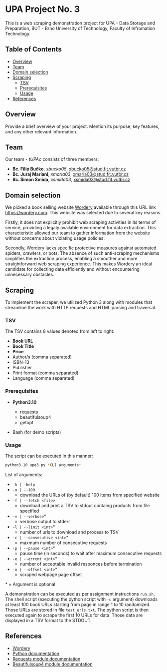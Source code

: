# UPA Project No. 3

This is a web scraping demonstration project for UPA - Data Storage and Preparation, BUT - Brno University of Technology, Faculty of Infromation Technology.

## Table of Contents

- [Overview](#overview)
- [Team](#team)
- [Domain selection](#domain-selection)
- [Scraping](#scraping)
  - [TSV](#tsv)
  - [Prerequisites](#prerequisites)
  - [Usage](#usage)
- [References](#references)

## Overview

Provide a brief overview of your project. Mention its purpose, key features, and any other relevant information.

## Team

Our team - *tUPAc* consists of three members:

- **Bc. Filip Bučko**, *xbucko05*, [xbucko05@stud.fit.vutbr.cz](mailto:xbucko05@stud.fit.vutbr.cz)
- **Bc. Juraj Mariani**, *xmaria03*, [xmaria03@stud.fit.vutbr.cz](mailto:xmaria03@stud.fit.vutbr.cz)
- **Bc. Šimon Šmída**, *xsmida03*, [xsmida03@stud.fit.vutbr.cz](mailto:xsmida03@stud.fit.vutbr.cz)

## Domain selection

We picked a book selling website [Wordery](https://wordery.com) available through this URL link <https://wordery.com>. This website was selected due to several key reasons.

Firstly, it does not explicitly prohibit web scraping activities in its terms of service, providing a legaly available environment for data extraction. This characteristic allowed our team to gather information from the website without concerns about violating usage policies.

Secondly, Wordery lacks specific protective measures against automated spiders, crawlers, or bots. The absence of such anti-scraping mechanisms simplifies the extraction process, enabling a smoother and more straightforward web scraping experience. This makes Wordery an ideal candidate for collecting data efficiently and without encountering unnecessary obstacles.

## Scraping

To implement the scraper, we utilized Python 3 along with modules that streamline the work with HTTP requests and HTML parsing and traversal.

### TSV

The TSV contains 8 values denoted from left to right:

- **Book URL**
- **Book Title**
- **Price**
- Author/s (comma separated)
- ISBN-13
- Publisher
- Print format (comma separated)
- Language (comma separated)

### Prerequisites

- **Python3.10**
  - requests
  - beautifulsoup4
  - getopt

- Bash (for demo scripts)

### Usage

The script can be executed in this manner:

```bash
python3.10 upa3.py *CLI arguments*
```

List of arguments:

- `-h | -help`
- `-u | --100`
  - download the URLs of (by default) 100 items from specified website
- `-f | --fetch <file>`
  - download and print a TSV to stdout containg products from file specified
- `-v | --verbose`*
  - verbose output to stderr
- `-l | --limit <int>`*
  - number of urls to download and process to TSV
- `-c | --consecutive <int>`*
  - maxmum number of consecutive requests
- `-p | --pause <int>`*
  - pause time (in seconds) to wait after maximum consecutive requests
- `-e | --errcnt <int>`*
  - number of acceptable invalid responces before termination
- `-o | --offset <int>`*
  - scraped webpage page offset

\* = Argument is optional

A demonstration can be executed as per assignment instructions `run.sh`. The shell script (executing the python script with `-u` argument) downloads at least 100 book URLs starting from page in range 1 to 10 randomized. Those URLs are stored in file `test_urls.txt`. The python script is then executed again to scrape the first 10 URLs for data. Those data are displayed in a TSV format to the STDOUT.

## References

- [Wordery](https://wordery.com)
- [Python documentation](https://docs.python.org/3.10/)
- [Requests module documentation](https://requests.readthedocs.io/en/latest/)
- [Beautifulsoup4 module documentation](https://beautiful-soup-4.readthedocs.io/en/latest/)